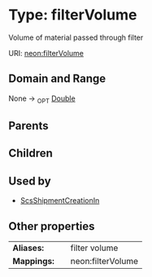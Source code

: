
# Type: filterVolume


Volume of material passed through filter

URI: [neon:filterVolume](https://data.neonscience.org/filterVolume)


## Domain and Range

None ->  <sub>OPT</sub> [Double](types/Double.md)

## Parents


## Children


## Used by

 * [ScsShipmentCreationIn](ScsShipmentCreationIn.md)

## Other properties

|  |  |  |
| --- | --- | --- |
| **Aliases:** | | filter volume |
| **Mappings:** | | neon:filterVolume |

